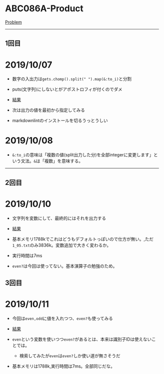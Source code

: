 # ABC086A-Product

[Problem](https://atcoder.jp/contests/abc086/tasks/abc086_a)

---


## 1回目

# 2019/10/07

* 数字の入出力は`gets.chomp().split(" ").map(&:to_i)`と分割

* puts(文字列)にしないとがアポストロフィが付くのでダメ

* [結果](https://atcoder.jp/contests/abc086/submissions/7897624)

* 次は出力の値を最初から指定してみる

* markdownlintのインストールを切るうっとうしい


# 2019/10/08

* `&:to_i`の意味は「複数の値(split出力した分)を全部integerに変更します」という文法。`&`は「複数」を意味する。

---

## 2回目

# 2019/10/10

* 文字列を変数にして、最終的にはそれを出力する

* [結果](https://atcoder.jp/contests/abc086/submissions/7929559)

* 基本メモリ1788kでこれはどうもデフォルトっぽいので仕方が無い。,ただ`1_05.txt`のみ3836k。変数追加で大きく変わるか。

* 実行時間は7ms

* `even?`は今回は使ってない。基本演算子の勉強のため。

## 3回目
# 2019/10/11

* 今回は`even,odd`に値を入れつつ、`even?`も使ってみる

* [結果](https://atcoder.jp/contests/abc086/submissions/7937428)

* `even`という変数を使いつつ`even?`があるとは、本来は識別子IDは使えないことでは。
    * 検索してみたが`even`は`even?`しか使い道が無さそうだ

* 基本メモリは1788k,実行時間は7ms。全部同じだな。